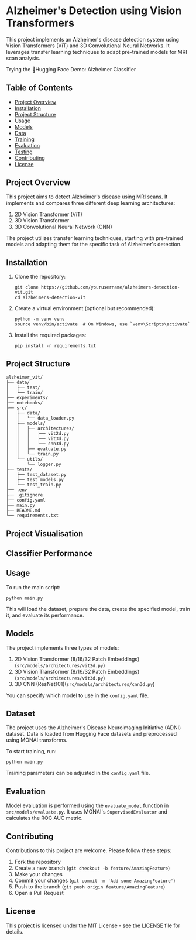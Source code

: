 # Alzheimer's Detection using Vision Transformers

This project implements an Alzheimer's disease detection system using Vision Transformers (ViT) and 3D Convolutional Neural Networks. It leverages transfer learning techniques to adapt pre-trained models for MRI scan analysis.

Trying the 🤗Hugging Face Demo: Alzheimer Classifier

## Table of Contents
- [Project Overview](#project-overview)
- [Installation](#installation)
- [Project Structure](#project-structure)
- [Usage](#usage)
- [Models](#models)
- [Data](#data)
- [Training](#training)
- [Evaluation](#evaluation)
- [Testing](#testing)
- [Contributing](#contributing)
- [License](#license)

## Project Overview

This project aims to detect Alzheimer's disease using MRI scans. It implements and compares three different deep learning architectures:
1. 2D Vision Transformer (ViT)
2. 3D Vision Transformer
3. 3D Convolutional Neural Network (CNN)

The project utilizes transfer learning techniques, starting with pre-trained models and adapting them for the specific task of Alzheimer's detection.

## Installation

1. Clone the repository:
   ```
   git clone https://github.com/yourusername/alzheimers-detection-vit.git
   cd alzheimers-detection-vit
   ```

2. Create a virtual environment (optional but recommended):
   ```
   python -m venv venv
   source venv/bin/activate  # On Windows, use `venv\Scripts\activate`
   ```

3. Install the required packages:
   ```
   pip install -r requirements.txt
   ```

## Project Structure

```
alzheimer_vit/
├── data/
│   ├── test/
│   └── train/
├── experiments/
├── notebooks/
├── src/
│   ├── data/
│   │   └── data_loader.py
│   ├── models/
│   │   ├── architectures/
│   │   │   ├── vit2d.py
│   │   │   ├── vit3d.py
│   │   │   └── cnn3d.py
│   │   ├── evaluate.py
│   │   └── train.py
│   └── utils/
│       └── logger.py
├── tests/
│   ├── test_dataset.py
│   ├── test_models.py
│   └── test_train.py
├── .env
├── .gitignore
├── config.yaml
├── main.py
├── README.md
└── requirements.txt
```
## Project Visualisation

## Classifier Performance


## Usage

To run the main script:

```
python main.py
```

This will load the dataset, prepare the data, create the specified model, train it, and evaluate its performance.

## Models

The project implements three types of models:

1. 2D Vision Transformer (8/16/32 Patch Embeddings) (`src/models/architectures/vit2d.py`)
2. 3D Vision Transformer (8/16/32 Patch Embeddings) (`src/models/architectures/vit3d.py`)
3. 3D CNN (ResNet101)(`src/models/architectures/cnn3d.py`)

You can specify which model to use in the `config.yaml` file.

## Dataset

The project uses the Alzheimer's Disease Neuroimaging Initiative (ADNI) dataset. Data is loaded from Hugging Face datasets and preprocessed using MONAI transforms.

To start training, run:

```
python main.py
```

Training parameters can be adjusted in the `config.yaml` file.

## Evaluation

Model evaluation is performed using the `evaluate_model` function in `src/models/evaluate.py`. It uses MONAI's `SupervisedEvaluator` and calculates the ROC AUC metric.

## Contributing

Contributions to this project are welcome. Please follow these steps:

1. Fork the repository
2. Create a new branch (`git checkout -b feature/AmazingFeature`)
3. Make your changes
4. Commit your changes (`git commit -m 'Add some AmazingFeature'`)
5. Push to the branch (`git push origin feature/AmazingFeature`)
6. Open a Pull Request

## License

This project is licensed under the MIT License - see the [LICENSE](LICENSE) file for details.
